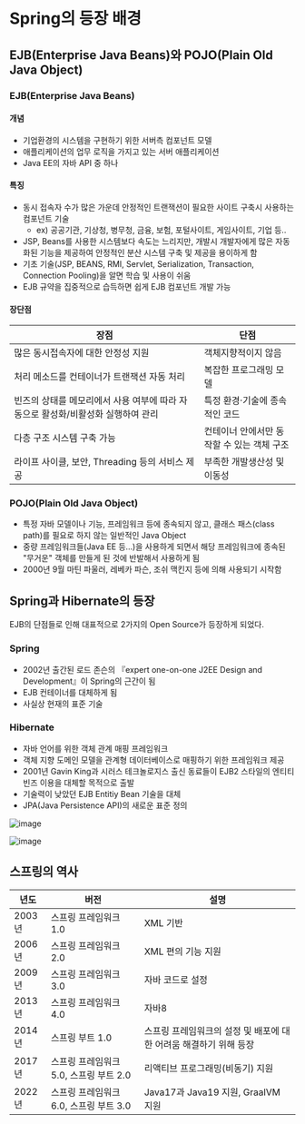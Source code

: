 # Spring의 등장 배경


## EJB(Enterprise Java Beans)와 POJO(Plain Old Java Object)
### EJB(Enterprise Java Beans)
#### 개념

- 기업환경의 시스템을 구현하기 위한 서버측 컴포넌트 모델
- 애플리케이션의 업무 로직을 가지고 있는 서버 애플리케이션
- Java EE의 자바 API 중 하나

#### 특징

- 동시 접속자 수가 많은 가운데 안정적인 트랜잭션이 필요한 사이트 구축시 사용하는 컴포넌트 기술
  - ex) 공공기관, 기상청, 병무청, 금융, 보험, 포털사이트, 게임사이트, 기업 등..
- JSP, Beans를 사용한 시스템보다 속도는 느리지만, 개발시 개발자에게 많은 자동화된 기능을 제공하여 안정적인 분산 시스템 구축 및 제공을 용이하게 함
- 기초 기술(JSP, BEANS, RMI, Servlet, Serialization, Transaction, Connection Pooling)을 알면 학습 및 사용이 쉬움
- EJB 규약을 집중적으로 습득하면 쉽게 EJB 컴포넌트 개발 가능

#### 장단점
|장점|단점|
|---|---|
|많은 동시접속자에 대한 안정성 지원|객체지향적이지 않음|
|처리 메소드를 컨테이너가 트랜잭션 자동 처리|복잡한 프로그래밍 모델|
|빈즈의 상태를 메모리에서 사용 여부에 따라 자동으로 활성화/비활성화 실행하여 관리|특정 환경·기술에 종속적인 코드|
|다층 구조 시스템 구축 가능|컨테이너 안에서만 동작할 수 있는 객체 구조|
|라이프 사이클, 보안, Threading 등의 서비스 제공|부족한 개발생산성 및 이동성|

### POJO(Plain Old Java Object)
- 특정 자바 모델이나 기능, 프레임워크 등에 종속되지 않고, 클래스 패스(class path)를 필요로 하지 않는 일반적인 Java Object
- 중량 프레임워크들(Java EE 등...)을 사용하게 되면서 해당 프레임워크에 종속된 "무거운" 객체를 만들게 된 것에 반발해서 사용하게 됨
- 2000년 9월 마틴 파울러, 레베카 파슨, 조쉬 맥킨지 등에 의해 사용되기 시작함

## Spring과 Hibernate의 등장
EJB의 단점들로 인해 대표적으로 2가지의 Open Source가 등장하게 되었다.

### Spring
- 2002년 출간된 로드 존슨의 『expert one-on-one J2EE Design and Development』이 Spring의 근간이 됨
- EJB 컨테이너를 대체하게 됨
- 사실상 현재의 표준 기술

### Hibernate
- 자바 언어를 위한 객체 관계 매핑 프레임워크
- 객체 지향 도메인 모델을 관계형 데이터베이스로 매핑하기 위한 프레임워크 제공
- 2001년 Gavin King과 시러스 테크놀로지스 출신 동료들이 EJB2 스타일의 엔티티 빈즈 이용을 대체할 목적으로 출발
- 기술력이 낮았던 EJB Entitiy Bean 기술을 대체
- JPA(Java Persistence API)의 새로운 표준 정의

![image](https://github.com/YoungEun-IN/youngeun-in.github.io/assets/46465928/02bce1b5-a4c6-4cbf-9039-fe3d36502938)

![image](https://github.com/YoungEun-IN/youngeun-in.github.io/assets/46465928/1df085b8-8ca2-478d-998f-c7d6172086e3)

## 스프링의 역사
|년도|버전|설명|
|------|---|---|
|2003년|스프링 프레임워크 1.0|XML 기반|
|2006년|스프링 프레임워크 2.0|XML 편의 기능 지원|
|2009년|스프링 프레임워크 3.0|자바 코드로 설정|
|2013년|스프링 프레임워크 4.0|자바8|
|2014년|스프링 부트 1.0|스프링 프레임워크의 설정 및 배포에 대한 어려움 해결하기 위해 등장|
|2017년|스프링 프레임워크 5.0, 스프링 부트 2.0|리액티브 프로그래밍(비동기) 지원|
|2022년|스프링 프레임워크 6.0, 스프링 부트 3.0|Java17과 Java19 지원, GraalVM 지원|




